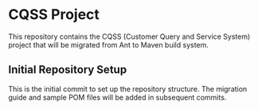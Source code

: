 # CQSS Project

This repository contains the CQSS (Customer Query and Service System) project that will be migrated from Ant to Maven build system.

## Initial Repository Setup

This is the initial commit to set up the repository structure. The migration guide and sample POM files will be added in subsequent commits.
